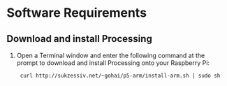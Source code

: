 # Software Requirements

## Download and install Processing

1. Open a Terminal window and enter the following command at the prompt to download and install Processing onto your Raspberry Pi:

		curl http://sukzessiv.net/~gohai/p5-arm/install-arm.sh | sudo sh
